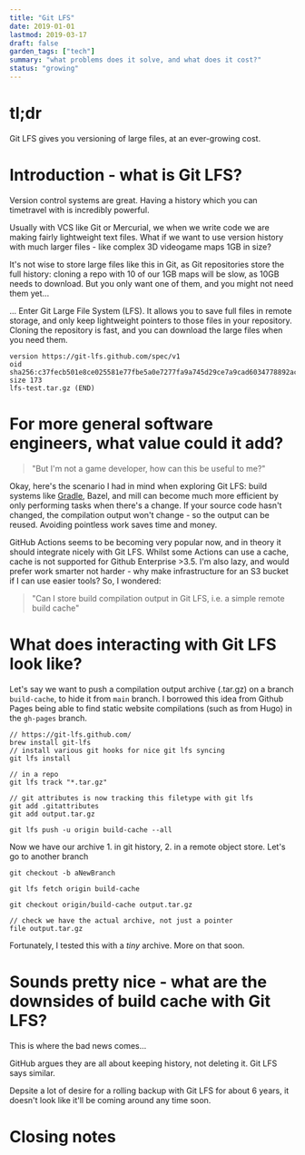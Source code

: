 ```yaml
---
title: "Git LFS"
date: 2019-01-01
lastmod: 2019-03-17
draft: false
garden_tags: ["tech"]
summary: "what problems does it solve, and what does it cost?"
status: "growing"
---
```


# tl;dr
Git LFS gives you versioning of large files, at an ever-growing cost.

# Introduction - what is Git LFS?

Version control systems are great. Having a history which you can timetravel with is incredibly powerful.

Usually with VCS like Git or Mercurial, we when we write code we are making fairly lightweight text files. What if we want to use version history with much larger files - like complex 3D videogame maps 1GB in size?

It's not wise to store large files like this in Git, as Git repositories store the full history: cloning a repo with 10 of our 1GB maps will be slow, as 10GB needs to download. But you only want one of them, and you might not need them yet...

... Enter Git Large File System (LFS). It allows you to save full files in remote storage, and only keep lightweight pointers to those files in your repository. Cloning the repository is fast, and you can download the large files when you need them.

```
version https://git-lfs.github.com/spec/v1
oid sha256:c37fecb501e8ce025581e77fbe5a0e7277fa9a745d29ce7a9cad6034778892ac
size 173
lfs-test.tar.gz (END)
```

# For more general software engineers, what value could it add?

> "But I'm not a game developer, how can this be useful to me?"

Okay, here's the scenario I had in mind when exploring Git LFS: build systems like [Gradle](https://blog.gradle.org/introducing-incremental-build-support), Bazel, and mill can become much more efficient by only performing tasks when there's a change. If your source code hasn't changed, the compilation output won't change - so the output can be reused. Avoiding pointless work saves time and money.

GitHub Actions seems to be becoming very popular now, and in theory it should integrate nicely with Git LFS. Whilst some Actions can use a cache, cache is not supported for Github Enterprise >3.5. I'm also lazy, and would prefer work smarter not harder - why make infrastructure for an S3 bucket if I can use easier tools? So, I wondered:

> "Can I store build compilation output in Git LFS, i.e. a simple remote build cache"

# What does interacting with Git LFS look like?

Let's say we want to push a compilation output archive (.tar.gz) on a branch `build-cache`, to hide it from `main` branch. I borrowed this idea from Github Pages being able to find static website compilations (such as from Hugo) in the `gh-pages` branch.

```
// https://git-lfs.github.com/
brew install git-lfs
// install various git hooks for nice git lfs syncing
git lfs install

// in a repo
git lfs track "*.tar.gz"

// git attributes is now tracking this filetype with git lfs
git add .gitattributes
git add output.tar.gz

git lfs push -u origin build-cache --all
```

Now we have our archive 1. in git history, 2. in a remote object store. Let's go to another branch

```
git checkout -b aNewBranch

git lfs fetch origin build-cache

git checkout origin/build-cache output.tar.gz

// check we have the actual archive, not just a pointer
file output.tar.gz
```

Fortunately, I tested this with a *tiny* archive. More on that soon.

# Sounds pretty nice - what are the downsides of build cache with Git LFS?

This is where the bad news comes...


GitHub argues they are all about keeping history, not deleting it.
Git LFS says similar.

Depsite a lot of desire for a rolling backup with Git LFS for about 6 years, it doesn't look like it'll be coming around any time soon.

# Closing notes

